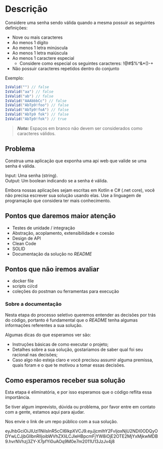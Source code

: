 # Descrição

Considere uma senha sendo válida quando a mesma possuir as seguintes definições:

- Nove ou mais caracteres
- Ao menos 1 dígito
- Ao menos 1 letra minúscula
- Ao menos 1 letra maiúscula
- Ao menos 1 caractere especial
  - Considere como especial os seguintes caracteres: !@#$%^&*()-+
- Não possuir caracteres repetidos dentro do conjunto

Exemplo:  

```c#
IsValid("") // false  
IsValid("aa") // false  
IsValid("ab") // false  
IsValid("AAAbbbCc") // false  
IsValid("AbTp9!foo") // false  
IsValid("AbTp9!foA") // false
IsValid("AbTp9 fok") // false
IsValid("AbTp9!fok") // true
```

> **_Nota:_**  Espaços em branco não devem ser considerados como caracteres válidos.

## Problema

Construa uma aplicação que exponha uma api web que valide se uma senha é válida.

Input: Uma senha (string).  
Output: Um boolean indicando se a senha é válida.

Embora nossas aplicações sejam escritas em Kotlin e C# (.net core), você não precisa escrever sua solução usando elas. Use a linguagem de programação que considera ter mais conhecimento.

## Pontos que daremos maior atenção

- Testes de unidade / integração
- Abstração, acoplamento, extensibilidade e coesão
- Design de API
- Clean Code
- SOLID
- Documentação da solução no *README* 

## Pontos que não iremos avaliar

- docker file
- scripts ci/cd
- coleções do postman ou ferramentas para execução

### Sobre a documentação

Nesta etapa do processo seletivo queremos entender as decisões por trás do código, portanto é fundamental que o *README* tenha algumas informações referentes a sua solução.

Algumas dicas do que esperamos ver são:

- Instruções básicas de como executar o projeto;
- Detalhes sobre a sua solução, gostariamos de saber qual foi seu racional nas decisões;
- Caso algo não esteja claro e você precisou assumir alguma premissa, quais foram e o que te motivou a tomar essas decisões.

## Como esperamos receber sua solução

Esta etapa é eliminatória, e por isso esperamos que o código reflita essa importância.

Se tiver algum imprevisto, dúvida ou problema, por favor entre em contato com a gente, estamos aqui para ajudar.

Nos envie o link de um repo público com a sua solução.


eyJhbGciOiJIUzI1NiIsInR5cCI6IkpXVCJ9.eyJjcmlhY2FvIjoxNjU2NDI0ODQyODYwLCJjbGllbnRlIjoibWVhZXIiLCJleHBpcmFjYW8iOjE2OTE2MjYxMjkwMDB9.hvrNVhzj3ZY-X7pfYi0uAOq9M0e7m2011U13JzJv4j8